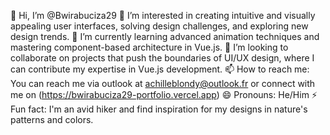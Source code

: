 👋 Hi, I’m @Bwirabuciza29
👀 I’m interested in creating intuitive and visually appealing user interfaces, solving design challenges, and exploring new design trends.
🌱 I’m currently learning advanced animation techniques and mastering component-based architecture in Vue.js.
💞️ I’m looking to collaborate on projects that push the boundaries of UI/UX design, where I can contribute my expertise in Vue.js development.
📫 How to reach me: You can reach me via outlook at achilleblondy@outlook.fr or connect with me on (https://bwirabuciza29-portfolio.vercel.app)
😄 Pronouns: He/Him
⚡ Fun fact: I'm an avid hiker and find inspiration for my designs in nature's patterns and colors.
<!---
Bwirabuciza29/Bwirabuciza29 is a ✨ special ✨ repository because its `README.md` (this file) appears on your GitHub profile.
You can click the Preview link to take a look at your changes.
--->
